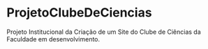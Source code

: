 # ProjetoClubeDeCiencias
Projeto Institucional da Criação de um Site do Clube de Ciências da Faculdade em desenvolvimento.
